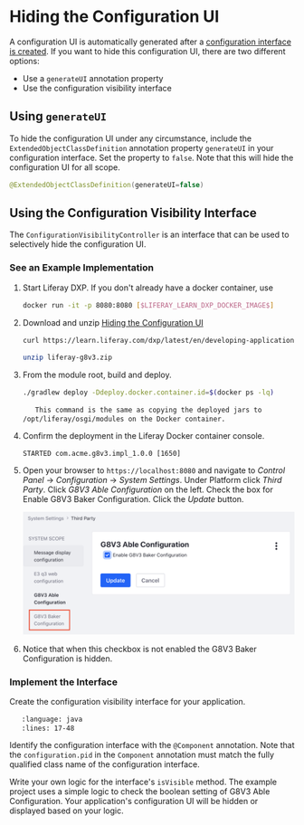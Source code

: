 # Hiding the Configuration UI

A configuration UI is automatically generated after a [configuration interface is created](./setting-and-accessing-configurations.html#creating-the-configuration-interface). If you want to hide this configuration UI, there are two different options:

* Use a `generateUI` annotation property
* Use the configuration visibility interface

## Using `generateUI`

To hide the configuration UI under any circumstance, include the `ExtendedObjectClassDefinition` annotation property `generateUI` in your configuration interface. Set the property to `false`. Note that this will hide the configuration UI for all scope.

```java
@ExtendedObjectClassDefinition(generateUI=false)
```

## Using the Configuration Visibility Interface

The `ConfigurationVisibilityController` is an interface that can be used to selectively hide the configuration UI.

### See an Example Implementation

1. Start Liferay DXP. If you don't already have a docker container, use

    ```bash
    docker run -it -p 8080:8080 [$LIFERAY_LEARN_DXP_DOCKER_IMAGE$]
    ```

1. Download and unzip [Hiding the Configuration UI](./liferay-g8v3.zip)

    ```bash
    curl https://learn.liferay.com/dxp/latest/en/developing-applications/core-frameworks/configurable-application/liferay-g8v3.zip -O
    ```

    ```bash
    unzip liferay-g8v3.zip
    ```

1. From the module root, build and deploy.

    ```bash
    ./gradlew deploy -Ddeploy.docker.container.id=$(docker ps -lq)
    ```

    ```note::
       This command is the same as copying the deployed jars to /opt/liferay/osgi/modules on the Docker container.
    ```

1. Confirm the deployment in the Liferay Docker container console.

    ```
    STARTED com.acme.g8v3.impl_1.0.0 [1650]
    ```

1. Open your browser to `https://localhost:8080` and navigate to *Control Panel* &rarr; *Configuration* &rarr; *System Settings*. Under Platform click *Third Party*. Click *G8V3 Able Configuration* on the left. Check the box for Enable G8V3 Baker Configuration. Click the *Update* button.

    ![Clicking the checkbox makes the other configuration UI visible](./hiding-the-configuration-ui/images/01.png)

1. Notice that when this checkbox is not enabled the G8V3 Baker Configuration is hidden.

### Implement the Interface

Create the configuration visibility interface for your application. 

```literalinclude:: ./hiding-the-configuration-ui/resources/liferay-g8v3.zip/g8v3-impl/src/main/java/com/acme/g8v3/internal/configuration/admin/display/G8V3BakerConfigurationVisibilityController.java
   :language: java
   :lines: 17-48
```

Identify the configuration interface with the `@Component` annotation. Note that the `configuration.pid` in the `Component` annotation must match the fully qualified class name of the configuration interface.

Write your own logic for the interface's `isVisible` method. The example project uses a simple logic to check the boolean setting of G8V3 Able Configuration. Your application's configuration UI will be hidden or displayed based on your logic.